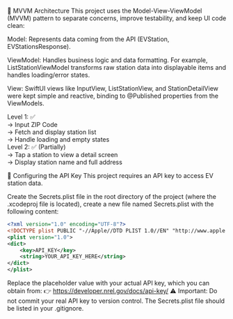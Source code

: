 🧠 MVVM Architecture
This project uses the Model-View-ViewModel (MVVM) pattern to separate concerns, improve testability, and keep UI code clean:

Model: Represents data coming from the API (EVStation, EVStationsResponse).

ViewModel: Handles business logic and data formatting. For example, ListStationViewModel transforms raw station data into displayable items and handles loading/error states.

View: SwiftUI views like InputView, ListStationView, and StationDetailView were kept simple and reactive, binding to @Published properties from the ViewModels.

Level 1: ✅  
-> Input ZIP Code  
-> Fetch and display station list  
-> Handle loading and empty states  
Level 2: ✅ (Partially)  
-> Tap a station to view a detail screen  
-> Display station name and full address  

🔐 Configuring the API Key
This project requires an API key to access EV station data.

Create the Secrets.plist file in the root directory of the project (where the .xcodeproj file is located), create a new file named Secrets.plist with the following content:

```xml
<?xml version="1.0" encoding="UTF-8"?>
<!DOCTYPE plist PUBLIC "-//Apple//DTD PLIST 1.0//EN" "http://www.apple.com/DTDs/PropertyList-1.0.dtd">
<plist version="1.0">
<dict>
    <key>API_KEY</key>
    <string>YOUR_API_KEY_HERE</string>
</dict>
</plist>
```



Replace the placeholder value with your actual API key, which you can obtain from:
👉 https://developer.nrel.gov/docs/api-key/
⚠️ Important: Do not commit your real API key to version control. The Secrets.plist file should be listed in your .gitignore.

